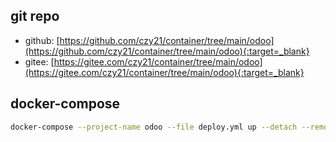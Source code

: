 ## git repo
  - github: [https://github.com/czy21/container/tree/main/odoo](https://github.com/czy21/container/tree/main/odoo){:target=_blank}
  - gitee: [https://gitee.com/czy21/container/tree/main/odoo](https://gitee.com/czy21/container/tree/main/odoo){:target=_blank}
## docker-compose
```bash
docker-compose --project-name odoo --file deploy.yml up --detach --remove-orphans
```